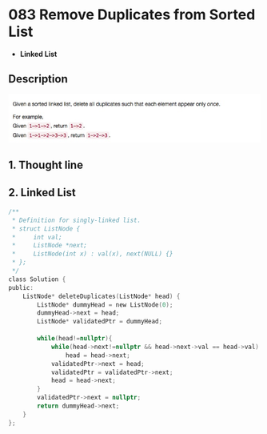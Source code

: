 # 083 Remove Duplicates from Sorted List
- **Linked List**

## Description
![IMAGE](resources/DB0089365CAA3DA0EC03C64202C30A50.jpg)

## 1. Thought line



## 2. **Linked List**

```c
/**
 * Definition for singly-linked list.
 * struct ListNode {
 *     int val;
 *     ListNode *next;
 *     ListNode(int x) : val(x), next(NULL) {}
 * };
 */
class Solution {
public:
    ListNode* deleteDuplicates(ListNode* head) {
        ListNode* dummyHead = new ListNode(0);
        dummyHead->next = head;
        ListNode* validatedPtr = dummyHead;

        while(head!=nullptr){
            while(head->next!=nullptr && head->next->val == head->val)
                head = head->next;
            validatedPtr->next = head;
            validatedPtr = validatedPtr->next;
            head = head->next;
        }
        validatedPtr->next = nullptr;
        return dummyHead->next;
    }
};
```

